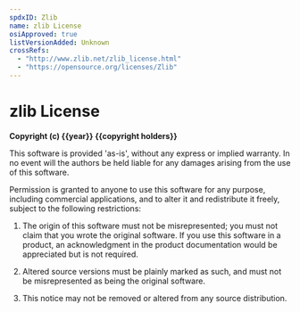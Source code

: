 ```yaml
---
spdxID: Zlib
name: zlib License
osiApproved: true
listVersionAdded: Unknown
crossRefs: 
  - "http://www.zlib.net/zlib_license.html"
  - "https://opensource.org/licenses/Zlib"
---
```


# zlib License

**Copyright (c) {{year}} {{copyright holders}}**

This software is provided 'as-is', without any express or implied warranty. In no event will the authors be held liable for any damages arising from the use of this software.

Permission is granted to anyone to use this software for any purpose, including commercial applications, and to alter it and redistribute it freely, subject to the following restrictions:

1. The origin of this software must not be misrepresented; you must not claim that you wrote the original software. If you use this software in a product, an acknowledgment in the product documentation would be appreciated but is not required.

2. Altered source versions must be plainly marked as such, and must not be misrepresented as being the original software.

3. This notice may not be removed or altered from any source distribution.
